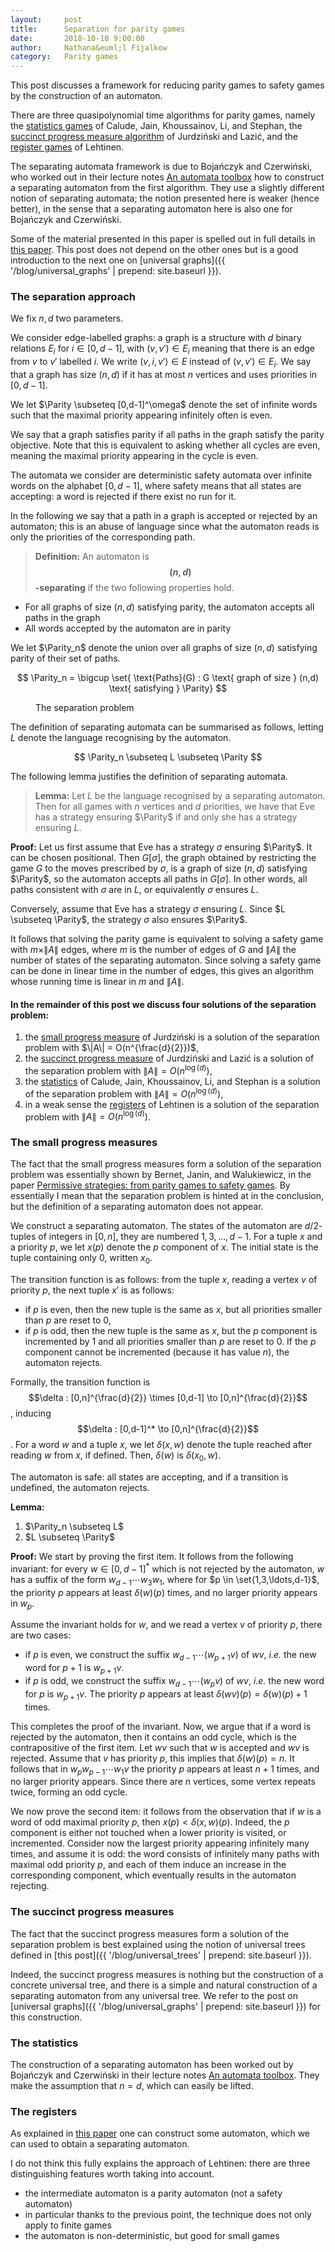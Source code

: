 ```yaml
---
layout:     post
title:      Separation for parity games
date:       2018-10-10 9:00:00
author:     Nathana&euml;l Fijalkow
category:   Parity games
---
```


<script type="text/x-mathjax-config">
MathJax.Hub.Config({
  TeX: {
    Macros: {
      Parity: "{\\text{Parity}}",
      G: "{\\mathcal{G}}",
      WE: "{\\mathcal{W}_{\\text{Eve}}}",
      enc: "{\\text{enc}}",
      deltasucc: "{\\delta_{\\text{succ}}}",
      last: "{\\text{last}}",
    }
  }
});
</script>

<p class="intro"><span class="dropcap">T</span>his post discusses a framework for reducing parity games to safety games by the construction of an automaton.</p>

There are three quasipolynomial time algorithms for parity games, 
namely the [statistics games](https://dl.acm.org/citation.cfm?id=3055409) of Calude, Jain, Khoussainov, Li, and Stephan, 
the [succinct progress measure algorithm](https://arxiv.org/abs/1702.05051v3) of Jurdzi&#324;ski and Lazi&#263;,
and the [register games](https://dl.acm.org/citation.cfm?doid=3209108.3209115) of Lehtinen.

The separating automata framework is due to Boja&#324;czyk and Czerwi&#324;ski, who worked out in their lecture notes
[An automata toolbox](https://www.mimuw.edu.pl/~bojan/20172018-2/advanced-topics-in-automata-20172018-jezyki-automaty-i-obliczenia-2)
how to construct a separating automaton from the first algorithm.
They use a slightly different notion of separating automata; the notion presented here is weaker (hence better), 
in the sense that a separating automaton here is also one for Boja&#324;czyk and Czerwi&#324;ski.

Some of the material presented in this paper is spelled out in full details in [this paper](https://arxiv.org/abs/1807.10546).
This post does not depend on the other ones but is a good introduction to the next one on [universal graphs]({{ '/blog/universal_graphs' | prepend: site.baseurl }}).

### The separation approach
We fix $n,d$ two parameters.

We consider edge-labelled graphs: a graph is a structure with $d$ binary relations $E_i$ for $i \in [0,d-1]$, 
with $(v,v') \in E_i$ meaning that there is an edge from $v$ to $v'$ labelled $i$.
We write $(v,i,v') \in E$ instead of $(v,v') \in E_i$.
We say that a graph has size $(n,d)$ if it has at most $n$ vertices and uses priorities in $[0,d-1]$.

We let $\Parity \subseteq [0,d-1]^\omega$ denote the set of infinite words such that 
the maximal priority appearing infinitely often is even.

<!--
A path is a sequence of triples $(v,i,v')$ in $E$ such that the third component of a triple in the sequence matches 
the first component of the next triple.
(As a special case we also have empty paths consisting of only one vertex.)
For a path $\rho$ we write $\pi(\rho)$ for its projection over the priorities, meaning
the induced sequence of priorities.
-->
We say that a graph satisfies parity if all paths in the graph satisfy the parity objective. 
Note that this is equivalent to asking whether all cycles are even, meaning the maximal priority appearing in the cycle is even.

The automata we consider are deterministic safety automata over infinite words on the alphabet $[0,d-1]$, 
where safety means that all states are accepting: a word is rejected if there exist no run for it.

In the following we say that a path in a graph is accepted or rejected by an automaton; this is an abuse of language
since what the automaton reads is only the priorities of the corresponding path.

> **Definition:** An automaton is **$$(n,d)$$-separating** if the two following properties hold.
* For all graphs of size $(n,d)$ satisfying parity, the automaton accepts all paths in the graph
* All words accepted by the automaton are in parity

We let $\Parity_n$ denote the union over all graphs of size $(n,d)$ satisfying parity of their set of paths.

$$
\Parity_n = \bigcup \set{ \text{Paths}(G) : G \text{ graph of size } (n,d) \text{ satisfying } \Parity}
$$

<figure>
	<img src="{{ '/images/separation.png' | prepend: site.baseurl }}" alt=""> 
	<figcaption>The separation problem</figcaption>
</figure>

The definition of separating automata can be summarised as follows, letting $L$ denote the language recognising by the automaton.

$$
\Parity_n \subseteq L \subseteq \Parity
$$

The following lemma justifies the definition of separating automata.

> **Lemma:**
Let $L$ be the language recognised by a separating automaton.
Then for all games with $n$ vertices and $d$ priorities, we have
that Eve has a strategy ensuring $\Parity$ if and only she has a strategy ensuring $L$.

**Proof:**
Let us first assume that Eve has a strategy $\sigma$ ensuring $\Parity$.
It can be chosen positional.
Then $G[\sigma]$, the graph obtained by restricting the game $G$ to the moves prescribed by $\sigma$, is a graph of size $(n,d)$ satisfying $\Parity$, 
so the automaton accepts all paths in $G[\sigma]$.
In other words, all paths consistent with $\sigma$ are in $L$, or equivalently $\sigma$ ensures $L$.

Conversely, assume that Eve has a strategy $\sigma$ ensuring $L$.
Since $L \subseteq \Parity$, the strategy $\sigma$ also ensures $\Parity$.

It follows that solving the parity game is equivalent to solving a safety game with $m \times \|A\|$ edges, 
where $m$ is the number of edges of $G$ and $\|A\|$ the number of states of the separating automaton.
Since solving a safety game can be done in linear time in the number of edges, this gives an algorithm whose running time is linear in $m$ and $\|A\|$.

#### In the remainder of this post we discuss four solutions of the separation problem:
1. the [small progress measure](#small_progress) of Jurdzi&#324;ski is a solution of the separation problem with $\|A\| = O(n^{\frac{d}{2}})$,
2. the [succinct progress measure](#succinct_progress) of Jurdzi&#324;ski and Lazi&#263; is a solution of the separation problem with $\|A\| = O(n^{\log(d)})$,
3. the [statistics](#statistics) of Calude, Jain, Khoussainov, Li, and Stephan is a solution of the separation problem with $\|A\| = O(n^{\log(d)})$,
4. in a weak sense the [registers](#registers) of Lehtinen is a solution of the separation problem with $\|A\| = O(n^{\log(d)})$.

### <a name="small_progress">The small progress measures</a>
The fact that the small progress measures form a solution of the separation problem was essentially shown by Bernet, Janin, and Walukiewicz, in the paper 
[Permissive strategies: from parity games to safety games](www.labri.fr/perso/igw/Papers/igw-perm.ps).
By essentially I mean that the separation problem is hinted at in the conclusion, but the definition of a separating automaton does not appear.

We construct a separating automaton.
The states of the automaton are $d/2$-tuples of integers in $[0,n]$,
they are numbered $1,3,\ldots,d-1$.
For a tuple $x$ and a priority $p$, we let $x(p)$ denote the $p$ component of $x$.
The initial state is the tuple containing only $0$, written $x_0$.

The transition function is as follows: from the tuple $x$, reading a vertex $v$ of priority $p$, the next tuple $x'$ is as follows: 
* if $p$ is even, then the new tuple is the same as $x$, but all priorities smaller than $p$ are reset to $0$,
* if $p$ is odd, then the new tuple is the same as $x$, but the $p$ component is incremented by $1$ and all priorities smaller than $p$ are reset to $0$.
If the $p$ component cannot be incremented (because it has value $n$), the automaton rejects.

Formally, the transition function is $$\delta : [0,n]^{\frac{d}{2}} \times [0,d-1] \to [0,n]^{\frac{d}{2}}$$, inducing $$\delta : [0,d-1]^* \to [0,n]^{\frac{d}{2}}$$.
For a word $w$ and a tuple $x$, we let $\delta(x,w)$ denote the tuple reached after reading $w$ from $x$, if defined.
Then, $\delta(w)$ is $\delta(x_0,w)$.

The automaton is safe: all states are accepting, and if a transition is undefined, the automaton rejects.

**Lemma:**
1. $\Parity_n \subseteq L$
2. $L \subseteq \Parity$

**Proof:**
We start by proving the first item. 
It follows from the following invariant: for every $w \in [0,d-1]^*$ which is not rejected by the automaton, $w$ has a suffix of the form $w_{d-1} \cdots w_3 w_1$, where 
for $p \in \set{1,3,\ldots,d-1}$, the priority $p$ appears at least $\delta(w)(p)$ times, and no larger priority appears in $w_p$.

Assume the invariant holds for $w$, and we read a vertex $v$ of priority $p$, there are two cases:
* if $p$ is even, we construct the suffix $w_{d-1} \cdots (w_{p+1} v)$ of $w v$, *i.e.* the new word for $p+1$ is $w_{p+1} v$.
* if $p$ is odd, we construct the suffix $w_{d-1} \cdots (w_p v)$ of $w v$, *i.e.* the new word for $p$ is $w_{p+1} v$. 
The priority $p$ appears at least $\delta(wv)(p) = \delta(w)(p) + 1$ times.

This completes the proof of the invariant. Now, we argue that if a word is rejected by the automaton, then it contains an odd cycle,
which is the contrapositive of the first item. Let $wv$ such that $w$ is accepted and $wv$ is rejected.
Assume that $v$ has priority $p$, this implies that $\delta(w)(p) = n$. It follows that in $w_p w_{p-1} \cdots w_1 v$ the priority $p$ appears at least $n+1$ times,
and no larger priority appears. Since there are $n$ vertices, some vertex repeats twice, forming an odd cycle.

We now prove the second item: it follows from the observation that if $w$ is a word of odd maximal priority $p$, then $x(p) < \delta(x,w)(p)$.
Indeed, the $p$ component is either not touched when a lower priority is visited, or incremented.
Consider now the largest priority appearing infinitely many times, and assume it is odd: the word consists of infinitely many paths with maximal odd priority $p$, 
and each of them induce an increase in the corresponding component, which eventually results in the automaton rejecting.


### <a name="succinct_progress">The succinct progress measures</a>
The fact that the succinct progress measures form a solution of the separation problem is best explained using the notion of universal trees
defined in [this post]({{ '/blog/universal_trees' | prepend: site.baseurl }}).

Indeed, the succinct progress measures is nothing but the construction of a concrete universal tree, and there is a simple and natural construction
of a separating automaton from any universal tree. We refer to the post on [universal graphs]({{ '/blog/universal_graphs' | prepend: site.baseurl }})
for this construction.

### <a name="statistics">The statistics</a>
The construction of a separating automaton has been worked out by Boja&#324;czyk and Czerwi&#324;ski in their lecture notes
[An automata toolbox](https://www.mimuw.edu.pl/~bojan/20172018-2/advanced-topics-in-automata-20172018-jezyki-automaty-i-obliczenia-2).
They make the assumption that $n = d$, which can easily be lifted.

<!--
We explain how to adapt the construction of the automaton. The proof applies *mutatis mutandis*.

We construct a (deterministic) safe automaton recognising a language $L$ solving the separation problem.
Let $k$ such that $2^k > n$, *i.e.* $k = \lceil \log(n) \rceil + 1$. 
The states of the automaton are $k$-tuples whose values are either priorities or undefined, written $\bot$.
The components of a $k$-tuple are numbered $0,1,\ldots,k-1$ and called registers. 
Note that there are $(d + 1)^k = O(d^{\log(n)}) = O(n^{\log(d)})$ states. 
For a tuple $x$ and a register $i$, we let $x(i)$ denote the content of the register $i$ in $x$.
The initial state is the tuple containing only $\bot$, written $x_0$.
The transition function is as follows: from the tuple $x$, reading a vertex $v$ of priority $p$:
* if $p$ is even, let $i$ be the largest nonempty register that stores a value $<\ p$, the new tuple is obtaining by inserting $p$ in $i$ and emptying all smaller registers
(if there is no such $i$ then do nothing),
* if $p$ is odd, let $i$ be the largest nonempty register that stores a value $<\ p$ and $j$ be the smallest register than is empty or stores an even number, then
	* if either $i$ or $j$ is defined, the new tuple is obtaining by inserting $p$ in $\max(i,j)$ and emptying all smaller registers,
	* if neither $i$ nor $j$ are defined, then reject.
-->

### <a name="registers">The registers</a>
As explained in [this paper](https://arxiv.org/abs/1807.10546) one can construct some automaton, which we can used to obtain a separating automaton.

I do not think this fully explains the approach of Lehtinen: there are three distinguishing features worth taking into account.
* the intermediate automaton is a parity automaton (not a safety automaton)
* in particular thanks to the previous point, the technique does not only apply to finite games
* the automaton is non-deterministic, but good for small games


